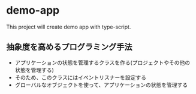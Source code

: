 # demo-app
This project will create demo app with type-script.

## 抽象度を高めるプログラミング手法

* アプリケーションの状態を管理するクラスを作る(プロジェクトやその他の状態を管理する)
* そのため、このクラスにはイベントリスナーを設定する
* グローバルなオブジェクトを使って、アプリケーションの状態を管理する
